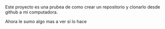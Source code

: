 Este proyecto es una prubea de como crear un repositorio y clonarlo desde github a mi computadora.

Ahora le sumo algo mas a ver si lo hace